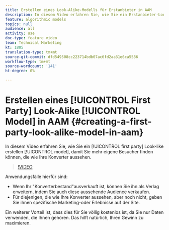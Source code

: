 ```yaml
---
title: Erstellen eines Look-Alike-Modells für Erstanbieter in AAM
description: In diesem Video erfahren Sie, wie Sie ein Erstanbieter-Look-like-Modell erstellen, damit Sie mehr eigene Besucher finden können, die wie Ihre Konverter aussehen.
feature: algorithmic models
topics: null
audience: all
activity: use
doc-type: feature video
team: Technical Marketing
kt: 1805
translation-type: tm+mt
source-git-commit: dfd549508cc223714bdb07ac6fd2aa31e6ca5586
workflow-type: tm+mt
source-wordcount: '141'
ht-degree: 0%

---
```



# Erstellen eines [!UICONTROL First Party] Look-Alike [!UICONTROL Model] in AAM {#creating-a-first-party-look-alike-model-in-aam}

In diesem Video erfahren Sie, wie Sie ein [!UICONTROL first party] Look-like erstellen [!UICONTROL model], damit Sie mehr eigene Besucher finden können, die wie Ihre Konverter aussehen.

>[!VIDEO](https://video.tv.adobe.com/v/23504/?quality=12)

Anwendungsfälle hierfür sind:

* Wenn Ihr &quot;Konverterbestand&quot;ausverkauft ist, können Sie ihn als Verlag erweitern, indem Sie auch diese aussehende Audience verkaufen.
* Für diejenigen, die wie Ihre Konverter aussehen, aber noch nicht, geben Sie ihnen spezifische Marketing-oder Erlebnisse auf der Site.

Ein weiterer Vorteil ist, dass dies für Sie völlig kostenlos ist, da Sie nur Daten verwenden, die Ihnen gehören. Das hilft natürlich, Ihren Gewinn zu maximieren.
